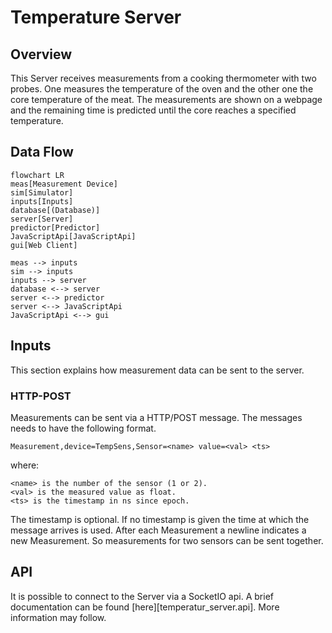 # Temperature Server

## Overview

This Server receives measurements from a cooking thermometer with two probes. One measures the temperature of the oven and the other one the core temperature of the meat. The measurements are shown on a webpage and the remaining time is predicted until the core reaches a specified temperature.

## Data Flow

```mermaid
flowchart LR
meas[Measurement Device]
sim[Simulator]
inputs[Inputs]
database[(Database)]
server[Server]
predictor[Predictor]
JavaScriptApi[JavaScriptApi]
gui[Web Client]

meas --> inputs
sim --> inputs
inputs --> server
database <--> server
server <--> predictor
server <--> JavaScriptApi
JavaScriptApi <--> gui
```

## Inputs

This section explains how measurement data can be sent to the server.

### HTTP-POST

Measurements can be sent via a HTTP/POST message. The messages needs to have the following format.

```
Measurement,device=TempSens,Sensor=<name> value=<val> <ts>
```

where:

```
<name> is the number of the sensor (1 or 2).
<val> is the measured value as float.
<ts> is the timestamp in ns since epoch.
```

The timestamp is optional. If no timestamp is given the time at which the message arrives is used.
After each Measurement a newline indicates a new Measurement. So measurements for two sensors can be sent together.

## API

It is possible to connect to the Server via a SocketIO api. A brief documentation can be found [here][temperatur_server.api]. More information may follow.
